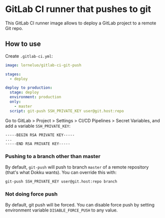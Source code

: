 # GitLab CI runner that pushes to git

This GitLab CI runner image allows to deploy a GitLab project to a remote Git repo.

## How to use

Create `.gitlab-ci.yml`:

```yaml
image: lorneluo/gitlab-ci-git-push

stages:
  - deploy

deploy to production:
  stage: deploy
  environment: production
  only:
    - master
  script: git-push SSH_PRIVATE_KEY user@git.host:repo
```

Go to GitLab > Project > Settings > CI/CD Pipelines > Secret Variables, and add a variable `SSH_PRIVATE_KEY`:

```
-----BEGIN RSA PRIVATE KEY-----
...
-----END RSA PRIVATE KEY-----
```

### Pushing to a branch other than master

By default, `git-push` will push to branch `master` of a remote repository (that's what Dokku wants). You can override this with:

```console
git-push SSH_PRIVATE_KEY user@git.host:repo branch
```

### Not doing force push

By default, git push will be forced. You can disable force push by setting environment variable `DISABLE_FORCE_PUSH` to any value.
